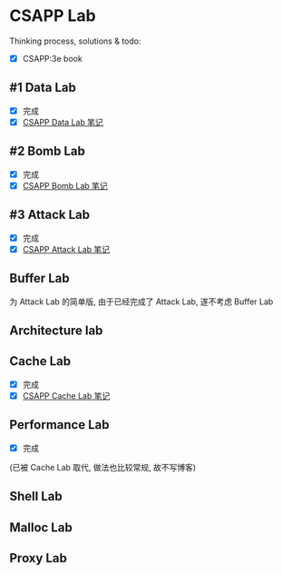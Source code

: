 # CSAPP Lab

Thinking process, solutions & todo:

- [x] CSAPP:3e book

## #1 Data Lab

- [x] 完成
- [x] [CSAPP Data Lab 笔记](https://zheya.cc/2025/08/17/CSAPP-Lab-Data/)

## #2 Bomb Lab

- [x] 完成
- [x] [CSAPP Bomb Lab 笔记](https://zheya.cc/2024/12/14/CSAPP-Lab-Bomb/)

## #3 Attack Lab

- [x] 完成
- [x] [CSAPP Attack Lab 笔记](https://zheya.cc/2024/12/29/CSAPP-Lab-Attack/)

## Buffer Lab

为 Attack Lab 的简单版, 由于已经完成了 Attack Lab, 遂不考虑 Buffer Lab

## Architecture lab

## Cache Lab

- [x] 完成
- [x] [CSAPP Cache Lab 笔记](https://zheya.cc/2025/08/19/CSAPP-Lab-Cache/) 

## Performance Lab

- [x] 完成

(已被 Cache Lab 取代, 做法也比较常规, 故不写博客)

## Shell Lab

## Malloc Lab

## Proxy Lab
